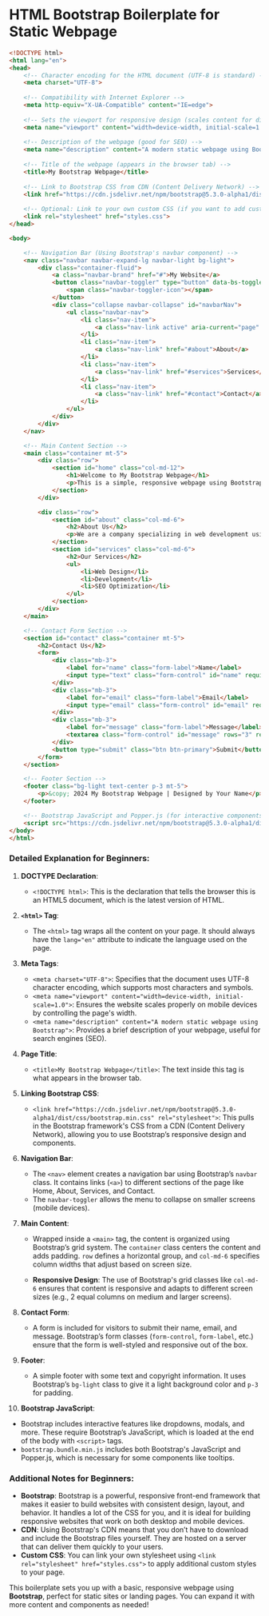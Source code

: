 # HTML Bootstrap Boilerplate for Static Webpage

```html
<!DOCTYPE html>
<html lang="en">
<head>
    <!-- Character encoding for the HTML document (UTF-8 is standard) -->
    <meta charset="UTF-8">
    
    <!-- Compatibility with Internet Explorer -->
    <meta http-equiv="X-UA-Compatible" content="IE=edge">
    
    <!-- Sets the viewport for responsive design (scales content for different screen sizes) -->
    <meta name="viewport" content="width=device-width, initial-scale=1.0">
    
    <!-- Description of the webpage (good for SEO) -->
    <meta name="description" content="A modern static webpage using Bootstrap">
    
    <!-- Title of the webpage (appears in the browser tab) -->
    <title>My Bootstrap Webpage</title>
    
    <!-- Link to Bootstrap CSS from CDN (Content Delivery Network) -->
    <link href="https://cdn.jsdelivr.net/npm/bootstrap@5.3.0-alpha1/dist/css/bootstrap.min.css" rel="stylesheet" integrity="sha384-KyZXEAg3QhqLMpG8r+8fhAXLR3iP5SL6b5Q1hb0xxIL6ga9zTIu6MbksE4HDOVr5" crossorigin="anonymous">
    
    <!-- Optional: Link to your own custom CSS (if you want to add custom styles) -->
    <link rel="stylesheet" href="styles.css">
</head>

<body>

    <!-- Navigation Bar (Using Bootstrap's navbar component) -->
    <nav class="navbar navbar-expand-lg navbar-light bg-light">
        <div class="container-fluid">
            <a class="navbar-brand" href="#">My Website</a>
            <button class="navbar-toggler" type="button" data-bs-toggle="collapse" data-bs-target="#navbarNav" aria-controls="navbarNav" aria-expanded="false" aria-label="Toggle navigation">
                <span class="navbar-toggler-icon"></span>
            </button>
            <div class="collapse navbar-collapse" id="navbarNav">
                <ul class="navbar-nav">
                    <li class="nav-item">
                        <a class="nav-link active" aria-current="page" href="#home">Home</a>
                    </li>
                    <li class="nav-item">
                        <a class="nav-link" href="#about">About</a>
                    </li>
                    <li class="nav-item">
                        <a class="nav-link" href="#services">Services</a>
                    </li>
                    <li class="nav-item">
                        <a class="nav-link" href="#contact">Contact</a>
                    </li>
                </ul>
            </div>
        </div>
    </nav>

    <!-- Main Content Section -->
    <main class="container mt-5">
        <div class="row">
            <section id="home" class="col-md-12">
                <h1>Welcome to My Bootstrap Webpage</h1>
                <p>This is a simple, responsive webpage using Bootstrap 5.</p>
            </section>
        </div>

        <div class="row">
            <section id="about" class="col-md-6">
                <h2>About Us</h2>
                <p>We are a company specializing in web development using modern technologies.</p>
            </section>
            <section id="services" class="col-md-6">
                <h2>Our Services</h2>
                <ul>
                    <li>Web Design</li>
                    <li>Development</li>
                    <li>SEO Optimization</li>
                </ul>
            </section>
        </div>
    </main>

    <!-- Contact Form Section -->
    <section id="contact" class="container mt-5">
        <h2>Contact Us</h2>
        <form>
            <div class="mb-3">
                <label for="name" class="form-label">Name</label>
                <input type="text" class="form-control" id="name" required>
            </div>
            <div class="mb-3">
                <label for="email" class="form-label">Email</label>
                <input type="email" class="form-control" id="email" required>
            </div>
            <div class="mb-3">
                <label for="message" class="form-label">Message</label>
                <textarea class="form-control" id="message" rows="3" required></textarea>
            </div>
            <button type="submit" class="btn btn-primary">Submit</button>
        </form>
    </section>

    <!-- Footer Section -->
    <footer class="bg-light text-center p-3 mt-5">
        <p>&copy; 2024 My Bootstrap Webpage | Designed by Your Name</p>
    </footer>

    <!-- Bootstrap JavaScript and Popper.js (for interactive components like dropdowns) -->
    <script src="https://cdn.jsdelivr.net/npm/bootstrap@5.3.0-alpha1/dist/js/bootstrap.bundle.min.js" integrity="sha384-yk+0xyNhj62u5Ox54Z+vMNqE6uAKRPdkEjHA3HjMoE5GfTdbYrFwv4x46F7xDCnE" crossorigin="anonymous"></script>
</body>
</html>
```

### Detailed Explanation for Beginners:

1. **DOCTYPE Declaration**: 
   - `<!DOCTYPE html>`: This is the declaration that tells the browser this is an HTML5 document, which is the latest version of HTML.

2. **`<html>` Tag**:
   - The `<html>` tag wraps all the content on your page. It should always have the `lang="en"` attribute to indicate the language used on the page.

3. **Meta Tags**:
   - `<meta charset="UTF-8">`: Specifies that the document uses UTF-8 character encoding, which supports most characters and symbols.
   - `<meta name="viewport" content="width=device-width, initial-scale=1.0">`: Ensures the website scales properly on mobile devices by controlling the page's width.
   - `<meta name="description" content="A modern static webpage using Bootstrap">`: Provides a brief description of your webpage, useful for search engines (SEO).

4. **Page Title**:
   - `<title>My Bootstrap Webpage</title>`: The text inside this tag is what appears in the browser tab.

5. **Linking Bootstrap CSS**:
   - `<link href="https://cdn.jsdelivr.net/npm/bootstrap@5.3.0-alpha1/dist/css/bootstrap.min.css" rel="stylesheet">`: This pulls in the Bootstrap framework's CSS from a CDN (Content Delivery Network), allowing you to use Bootstrap’s responsive design and components.

6. **Navigation Bar**:
   - The `<nav>` element creates a navigation bar using Bootstrap’s `navbar` class. It contains links (`<a>`) to different sections of the page like Home, About, Services, and Contact.
   - The `navbar-toggler` allows the menu to collapse on smaller screens (mobile devices).

7. **Main Content**:
   - Wrapped inside a `<main>` tag, the content is organized using Bootstrap’s grid system. The `container` class centers the content and adds padding. `row` defines a horizontal group, and `col-md-6` specifies column widths that adjust based on screen size.
   
   - **Responsive Design**: The use of Bootstrap's grid classes like `col-md-6` ensures that content is responsive and adapts to different screen sizes (e.g., 2 equal columns on medium and larger screens).

8. **Contact Form**:
   - A form is included for visitors to submit their name, email, and message. Bootstrap’s form classes (`form-control`, `form-label`, etc.) ensure that the form is well-styled and responsive out of the box.

9. **Footer**:
   - A simple footer with some text and copyright information. It uses Bootstrap’s `bg-light` class to give it a light background color and `p-3` for padding.

10. **Bootstrap JavaScript**:
   - Bootstrap includes interactive features like dropdowns, modals, and more. These require Bootstrap’s JavaScript, which is loaded at the end of the body with `<script>` tags.
   - `bootstrap.bundle.min.js` includes both Bootstrap's JavaScript and Popper.js, which is necessary for some components like tooltips.

### Additional Notes for Beginners:
- **Bootstrap**: Bootstrap is a powerful, responsive front-end framework that makes it easier to build websites with consistent design, layout, and behavior. It handles a lot of the CSS for you, and it is ideal for building responsive websites that work on both desktop and mobile devices.
- **CDN**: Using Bootstrap's CDN means that you don’t have to download and include the Bootstrap files yourself. They are hosted on a server that can deliver them quickly to your users.
- **Custom CSS**: You can link your own stylesheet using `<link rel="stylesheet" href="styles.css">` to apply additional custom styles to your page.

This boilerplate sets you up with a basic, responsive webpage using **Bootstrap**, perfect for static sites or landing pages. You can expand it with more content and components as needed!